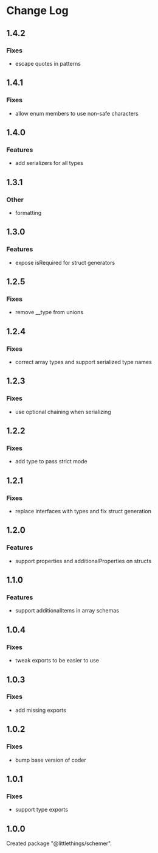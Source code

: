 # Change Log

## 1.4.2

### Fixes

- escape quotes in patterns


## 1.4.1

### Fixes

- allow enum members to use non-safe characters


## 1.4.0

### Features

- add serializers for all types


## 1.3.1

### Other

- formatting


## 1.3.0

### Features

- expose isRequired for struct generators


## 1.2.5

### Fixes

- remove __type from unions


## 1.2.4

### Fixes

- correct array types and support serialized type names


## 1.2.3

### Fixes

- use optional chaining when serializing


## 1.2.2

### Fixes

- add type to pass strict mode


## 1.2.1

### Fixes

- replace interfaces with types and fix struct generation


## 1.2.0

### Features

- support properties and additionalProperties on structs


## 1.1.0

### Features

- support additionalItems in array schemas


## 1.0.4

### Fixes

- tweak exports to be easier to use


## 1.0.3

### Fixes

- add missing exports


## 1.0.2

### Fixes

- bump base version of coder


## 1.0.1

### Fixes

- support type exports


## 1.0.0

Created package "@littlethings/schemer".

